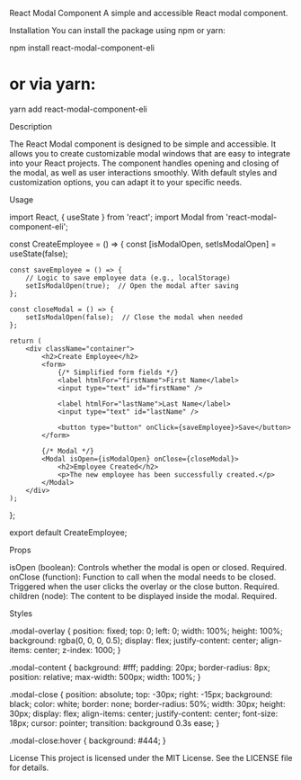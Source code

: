 React Modal Component
A simple and accessible React modal component.

Installation
You can install the package using npm or yarn:


npm install react-modal-component-eli

# or via yarn:
yarn add react-modal-component-eli


Description

The React Modal component is designed to be simple and accessible. It allows you to create customizable modal windows that are easy to integrate into your React projects. The component handles opening and closing of the modal, as well as user interactions smoothly. With default styles and customization options, you can adapt it to your specific needs.

Usage

import React, { useState } from 'react';
import Modal from 'react-modal-component-eli'; 

const CreateEmployee = () => {
    const [isModalOpen, setIsModalOpen] = useState(false);

    const saveEmployee = () => {
        // Logic to save employee data (e.g., localStorage)
        setIsModalOpen(true);  // Open the modal after saving
    };

    const closeModal = () => {
        setIsModalOpen(false);  // Close the modal when needed
    };

    return (
        <div className="container">
            <h2>Create Employee</h2>
            <form>
                {/* Simplified form fields */}
                <label htmlFor="firstName">First Name</label>
                <input type="text" id="firstName" />

                <label htmlFor="lastName">Last Name</label>
                <input type="text" id="lastName" />

                <button type="button" onClick={saveEmployee}>Save</button>
            </form>

            {/* Modal */}
            <Modal isOpen={isModalOpen} onClose={closeModal}>
                <h2>Employee Created</h2>
                <p>The new employee has been successfully created.</p>
            </Modal>
        </div>
    );
};

export default CreateEmployee;

Props

isOpen (boolean): Controls whether the modal is open or closed. Required.
onClose (function): Function to call when the modal needs to be closed. Triggered when the user clicks the overlay or the close button. Required.
children (node): The content to be displayed inside the modal. Required.


Styles



.modal-overlay {
    position: fixed;
    top: 0;
    left: 0;
    width: 100%;
    height: 100%;
    background: rgba(0, 0, 0, 0.5);
    display: flex;
    justify-content: center;
    align-items: center;
    z-index: 1000;
}

.modal-content {
    background: #fff;
    padding: 20px;
    border-radius: 8px;
    position: relative;
    max-width: 500px;
    width: 100%;
}

.modal-close {
    position: absolute;
    top: -30px;
    right: -15px;
    background: black;
    color: white;
    border: none;
    border-radius: 50%;
    width: 30px;
    height: 30px;
    display: flex;
    align-items: center;
    justify-content: center;
    font-size: 18px;
    cursor: pointer;
    transition: background 0.3s ease;
}

.modal-close:hover {
    background: #444;
}


License
This project is licensed under the MIT License. See the LICENSE file for details.
